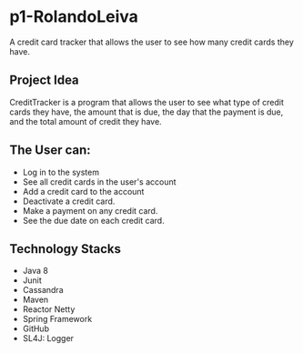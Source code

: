 # p1-RolandoLeiva
A credit card tracker that allows the user to see how many credit cards they have.
## Project Idea
CreditTracker is a program that allows the user to see what type of credit cards they have, the amount that is due, the day that the payment is due, and the total amount of credit they have. 
## The User can:
- Log in to the system
- See all credit cards in the user's account
- Add a credit card to the account
- Deactivate a credit card.
- Make a payment on any credit card.
- See the due date on each credit card.
## Technology Stacks
- Java 8
- Junit
- Cassandra
- Maven
- Reactor Netty
- Spring Framework
- GitHub
- SL4J: Logger 
